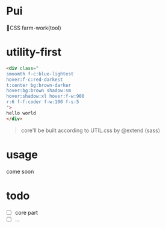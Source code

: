 # Pui
🔨CSS farm-work(tool)

# utility-first
```html
<div class="
smoomth f-c:blue-lightest
hover:f-c:red-darkest
t:center bg:brown-darker
hover:bg:brown shadow:sm
hover:shadow:xl hover:f-w:900
r:6 f-f:coder f-w:100 f-s:5
">
hello world
</div>
```

> core'll be built according to UTIL.css by @extend (sass)

# usage
come soon

# todo
- [ ] core part
- [ ] ...

